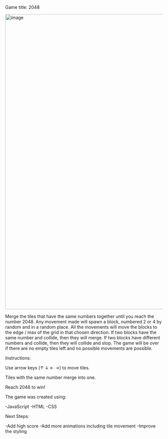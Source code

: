Game title: 2048

<img width="665" height="942" alt="image" src="https://github.com/user-attachments/assets/e472da30-0985-4dde-91eb-f1bb9416aec6" />


Merge the tiles that have the same numbers together until you reach the number 2048. Any movement made will spawn a block, numbered 2 or 4 by random and in a random place. All the movements will move the blocks to the edge / max of the grid in that chosen direction. If two blocks have the same number and collide, then they will merge. If two blocks have different numbers and collide, then they will collide and stop. The game will be over if there are no empty tiles left and no possible movements are possible. 

Instructions:

Use arrow keys (↑ ↓ ← →) to move tiles.

Tiles with the same number merge into one.

Reach 2048 to win!

The game was created using:

-JavaScript
-HTML
-CSS

Next Steps:

-Add high score
-Add more animations including tile movement 
-Improve the styling
